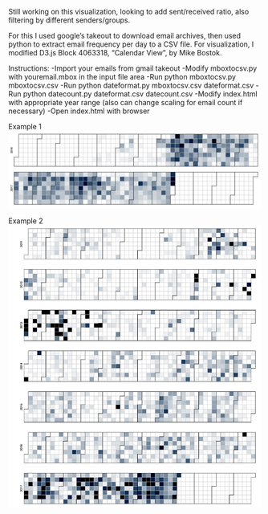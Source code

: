 Still working on this visualization, looking to add sent/received ratio, also filtering by different senders/groups. 

For this I used google’s takeout to download email archives, then used python to extract email frequency per day to a CSV file. For visualization, I modified D3.js Block 4063318, “Calendar View”, by Mike Bostok.




Instructions:
-Import your emails from gmail takeout
-Modify mboxtocsv.py with youremail.mbox in the input file area
-Run python mboxtocsv.py mboxtocsv.csv
-Run python dateformat.py mboxtocsv.csv dateformat.csv
-Run python datecount.py dateformat.csv datecount.csv
-Modify index.html with appropriate year range (also can change scaling for email count if necessary)
-Open index.html with browser

Example 1
![short example](https://github.com/unitedhvy/calendar_view/blob/master/example_1.png)

Example 2
![long example](https://github.com/unitedhvy/calendar_view/blob/master/example_2.png)
